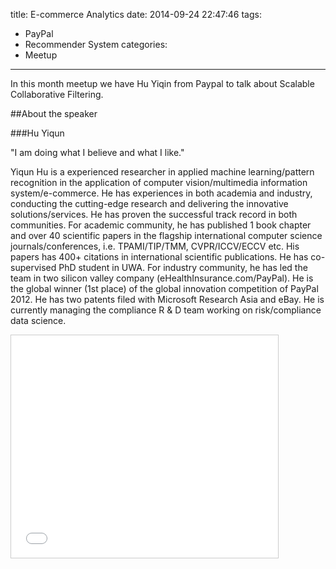 title: E-commerce Analytics
date: 2014-09-24 22:47:46
tags:
 - PayPal
 - Recommender System
categories:
  - Meetup
---

In this month meetup we have Hu Yiqin from Paypal to talk about Scalable Collaborative Filtering.

##About the speaker


###Hu Yiqun

"I am doing what I believe and what I like." 

Yiqun Hu is a experienced researcher in applied machine learning/pattern recognition in the application of computer vision/multimedia information system/e-commerce. He has experiences in both academia and industry, conducting the cutting-edge research and delivering the innovative solutions/services. He has proven the successful track record in both communities. For academic community, he has published 1 book chapter and over 40 scientific papers in the flagship international computer science journals/conferences, i.e. TPAMI/TIP/TMM, CVPR/ICCV/ECCV etc. His papers has 400+ citations in international scientific publications. He has co-supervised PhD student in UWA. For industry community, he has led the team in two silicon valley company (eHealthInsurance.com/PayPal). He is the global winner (1st place) of the global innovation competition of PayPal 2012. He has two patents filed with Microsoft Research Asia and eBay. He is currently managing the compliance R & D team working on risk/compliance data science. 

<iframe src="//www.slideshare.net/slideshow/embed_code/39451989" width="427" height="356" frameborder="0" marginwidth="0" marginheight="0" scrolling="no" style="border:1px solid #CCC; border-width:1px; margin-bottom:5px; max-width: 100%;" allowfullscreen> </iframe> <div style="margin-bottom:5px"></div>


